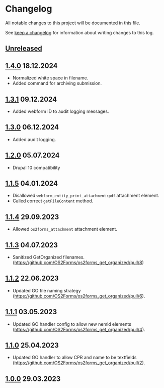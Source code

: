 <!-- markdownlint-disable MD024 -->
# Changelog

All notable changes to this project will be documented in this file.

See [keep a changelog](https://keepachangelog.com/en/1.0.0/) for information
about writing changes to this log.

## [Unreleased]

## [1.4.0] 18.12.2024

* Normalized white space in filename.
* Added command for archiving submission.

## [1.3.1] 09.12.2024

* Added webform ID to audit logging messages.

## [1.3.0] 06.12.2024

* Added audit logging.

## [1.2.0] 05.07.2024

* Drupal 10 compatibility

## [1.1.5] 04.01.2024

* Disallowed `webform_entity_print_attachment:pdf` attachment element.
* Called correct `getFileContent` method.

## [1.1.4] 29.09.2023

* Allowed `os2forms_attachment` attachment element.

## [1.1.3] 04.07.2023

* Sanitized GetOrganized filenames.
  (<https://github.com/OS2Forms/os2forms_get_organized/pull/8>)

## [1.1.2] 22.06.2023

* Updated GO file naming strategy
  (<https://github.com/OS2Forms/os2forms_get_organized/pull/6>).

## [1.1.1] 03.05.2023

* Updated GO handler config to allow new nemid elements
  (<https://github.com/OS2Forms/os2forms_get_organized/pull/4>).

## [1.1.0] 25.04.2023

* Updated GO handler to allow CPR and name to be textfields
  (<https://github.com/OS2Forms/os2forms_get_organized/pull/2>).

## [1.0.0] 29.03.2023

[Unreleased]: https://github.com/OS2Forms/os2forms_get_organized/compare/1.4.0...HEAD
[1.4.0]: https://github.com/OS2Forms/os2forms_get_organized/compare/1.3.1...1.4.0
[1.3.1]: https://github.com/OS2Forms/os2forms_get_organized/compare/1.3.0...1.3.1
[1.3.0]: https://github.com/OS2Forms/os2forms_get_organized/compare/1.2.0...1.3.0
[1.2.0]: https://github.com/OS2Forms/os2forms_get_organized/compare/1.1.5...1.2.0
[1.1.5]: https://github.com/OS2Forms/os2forms_get_organized/compare/1.1.4...1.1.5
[1.1.4]: https://github.com/OS2Forms/os2forms_get_organized/compare/1.1.3...1.1.4
[1.1.3]: https://github.com/OS2Forms/os2forms_get_organized/compare/1.1.2...1.1.3
[1.1.2]: https://github.com/OS2Forms/os2forms_get_organized/compare/1.1.1...1.1.2
[1.1.1]: https://github.com/OS2Forms/os2forms_get_organized/compare/1.1.0...1.1.1
[1.1.0]: https://github.com/OS2Forms/os2forms_get_organized/compare/1.0.0...1.1.0
[1.0.0]: https://github.com/OS2Forms/os2forms_get_organized/releases/tag/1.0.0
